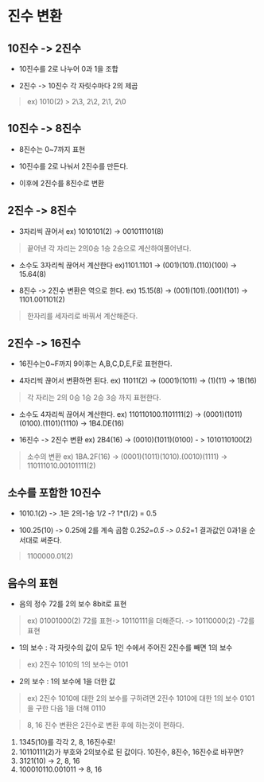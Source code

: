 진수 변환
=================


10진수 -> 2진수
-----------------
+ 10진수를 2로 나누어 0과 1을 조합

+ 2진수 -> 10진수 각 자릿수마다 2의 제곱

> ex) 1010(2) > 2\3, 2\2, 2\1, 2\0


10진수 -> 8진수
-----------------
+ 8진수는 0~7까지 표현

+ 10진수를 2로 나눠서 2진수를 만든다.

+ 이후에 2진수를 8진수로 변환


2진수 -> 8진수
---------------
+ 3자리씩 끊어서 ex) 1010101(2) -> 001011101(8)
> 끝어낸 각 자리는 2의0승 1승 2승으로 계산하여풀어낸다.

+ 소수도 3자리씩 끊어서 계산한다 ex)1101.1101 -> (001)(101).(110)(100) -> 15.64(8)

+ 8진수 -> 2진수 변환은 역으로 한다. ex) 15.15(8) -> (001)(101).(001)(101) -> 1101.001101(2)
> 한자리를 세자리로 바꿔서 계산해준다.


2진수 -> 16진수
-----------------
+ 16진수는0~F까지 9이후는 A,B,C,D,E,F로 표현한다.

+ 4자리씩 끊어서 변환하면 된다. ex) 11011(2) -> (0001)(1011) -> (1)(11) -> 1B(16)
> 각 자리는 2의 0승 1승 2승 3승 까지 표현한다.

+ 소수도 4자리씩 끊어서 계산한다. ex) 110110100.1101111(2) -> (0001)(1011)(0100).(1101)(1110) -> 1B4.DE(16)

+ 16진수 -> 2진수 변환 ex) 2B4(16) -> (0010)(1011)(0100) - > 1010110100(2)
> 소수의 변환 ex) 1BA.2F(16) -> (0001)(1011)(1010).(0010)(1111) -> 110111010.00101111(2)

소수를 포함한 10진수
-------------------
+ 1010.1(2) -> .1은 2의-1승 1/2 -? 1*(1/2) = 0.5

+ 100.25(10) -> 0.25에 2를 계속 곱함 0.25*2=0.5 -> 0.5*2=1 결과값인 0과1을 순서대로 써준다.
> 1100000.01(2)


음수의 표현
------------------
+ 음의 정수 72를 2의 보수 8bit로 표현
> ex) 01001000(2) 72를 표현-> 10110111을 더해준다. -> 10110000(2) -72를 표현

+ 1의 보수 : 각 자릿수의 값이 모두 1인 수에서 주어진 2진수를 빼면 1의 보수
> ex) 2진수 1010의 1의 보수는 0101

+ 2의 보수 : 1의 보수에 1을 더한 값
> ex) 2진수 1010에 대한 2의 보수를 구하려면 2진수 1010에 대한 1의 보수 0101을 구한 다음 1을 더해 0110

> 8, 16 진수 변환은 2진수로 변환 후에 하는것이 편하다.

1) 1345(10)를 각각 2, 8, 16진수로!
2) 10110111(2)가 부호와 2의보수로 된 값이다.
10진수, 8진수, 16진수로 바꾸면?
3) 3121(10) → 2, 8, 16
4) 100010110.001011 -> 8, 16
